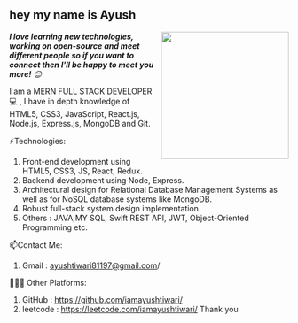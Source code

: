 <br/>
<h2>hey my name is Ayush</h2>
<img align='right' src="https://media.giphy.com/media/du3J3cXyzhj75IOgvA/giphy.gif" width="230" />



<em><b>I love learning new technologies, working on open-source and meet different people so if you want to connect then I'll be happy to meet you more!</b> 😊</em>

I am a MERN FULL STACK DEVELOPER💻 , I have in depth knowledge of HTML5, CSS3, JavaScript, React.js, Node.js, Express.js, MongoDB and Git.


⚡Technologies:
1) Front-end development using HTML5, CSS3, JS, React, Redux.
2) Backend development using Node, Express.
3) Architectural design for Relational Database Management Systems as well as for NoSQL database systems like MongoDB.
4) Robust full-stack system design implementation.
5) Others : JAVA,MY SQL, Swift REST API, JWT, Object-Oriented Programming etc.

📫Contact Me:
1) Gmail : ayushtiwari81197@gmail.com/

👨🏻‍💻 Other Platforms:
1) GitHub : https://github.com/iamayushtiwari/
2) leetcode : https://leetcode.com/iamayushtiwari/
Thank you
